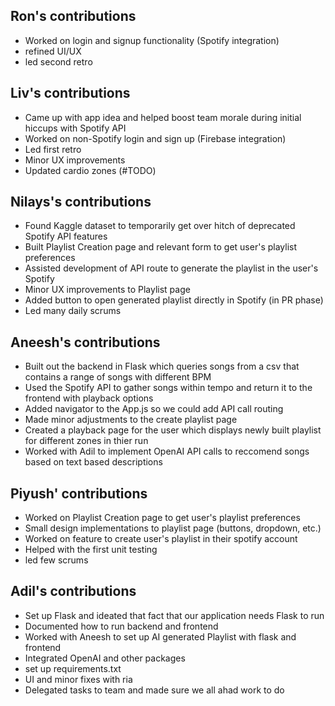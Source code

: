 ## Ron's contributions
- Worked on login and signup functionality (Spotify integration)
- refined UI/UX
- led second retro

## Liv's contributions
- Came up with app idea and helped boost team morale during initial hiccups with Spotify API
- Worked on non-Spotify login and sign up (Firebase integration)
- Led first retro
- Minor UX improvements
- Updated cardio zones (#TODO)

## Nilays's contributions
- Found Kaggle dataset to temporarily get over hitch of deprecated Spotify API features
- Built Playlist Creation page and relevant form to get user's playlist preferences
- Assisted development of API route to generate the playlist in the user's Spotify
- Minor UX improvements to Playlist page
- Added button to open generated playlist directly in Spotify (in PR phase)
- Led many daily scrums


## Aneesh's contributions
- Built out the backend in Flask which queries songs from a csv that contains a range of songs with different BPM
- Used the Spotify API to gather songs within tempo and return it to the frontend with playback options
- Added navigator to the App.js so we could add API call routing
- Made minor adjustments to the create playlist page 
- Created a playback page for the user which displays newly built playlist for different zones in thier run
- Worked with Adil to implement OpenAI API calls to reccomend songs based on text based descriptions

## Piyush' contributions
- Worked on Playlist Creation page to get user's playlist preferences
- Small design implementations to playlist page (buttons, dropdown, etc.)
- Worked on feature to create user's playlist in their spotify account
- Helped with the first unit testing  
- led few scrums

## Adil's contributions
- Set up Flask and ideated that fact that our application needs Flask to run
- Documented how to run backend and frontend
- Worked with Aneesh to set up AI generated Playlist with flask and frontend
- Integrated OpenAI and other packages
- set up requirements.txt
- UI and minor fixes with ria
- Delegated tasks to team and made sure we all ahad work to do
